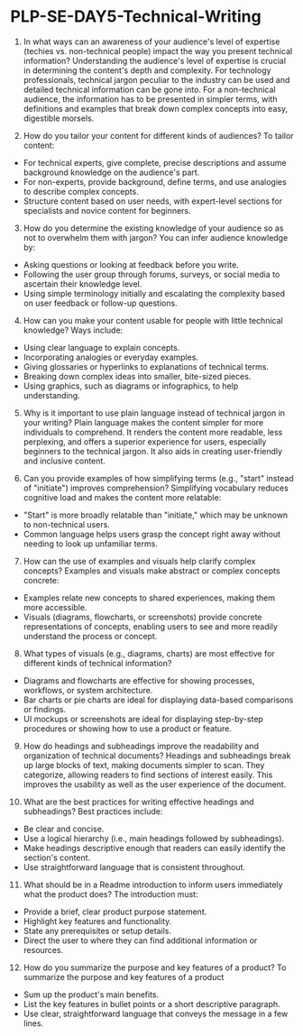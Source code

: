 # PLP-SE-DAY5-Technical-Writing
1. In what ways can an awareness of your audience's level of expertise (techies vs. non-technical people) impact the way you present technical information?
Understanding the audience's level of expertise is crucial in determining the content's depth and complexity. For technology professionals, technical jargon peculiar to the industry can be used and detailed technical information can be gone into. For a non-technical audience, the information has to be presented in simpler terms, with definitions and examples that break down complex concepts into easy, digestible morsels.

2. How do you tailor your content for different kinds of audiences?
To tailor content:
- For technical experts, give complete, precise descriptions and assume background knowledge on the audience's part.
- For non-experts, provide background, define terms, and use analogies to describe complex concepts.
- Structure content based on user needs, with expert-level sections for specialists and novice content for beginners.

3. How do you determine the existing knowledge of your audience so as not to overwhelm them with jargon?
You can infer audience knowledge by:
- Asking questions or looking at feedback before you write.
- Following the user group through forums, surveys, or social media to ascertain their knowledge level.
- Using simple terminology initially and escalating the complexity based on user feedback or follow-up questions.

4. How can you make your content usable for people with little technical knowledge?
Ways include:
- Using clear language to explain concepts.
- Incorporating analogies or everyday examples.
- Giving glossaries or hyperlinks to explanations of technical terms.
- Breaking down complex ideas into smaller, bite-sized pieces.
- Using graphics, such as diagrams or infographics, to help understanding.

5. Why is it important to use plain language instead of technical jargon in your writing?
Plain language makes the content simpler for more individuals to comprehend. It renders the content more readable, less perplexing, and offers a superior experience for users, especially beginners to the technical jargon. It also aids in creating user-friendly and inclusive content.

6. Can you provide examples of how simplifying terms (e.g., "start" instead of "initiate") improves comprehension?
Simplifying vocabulary reduces cognitive load and makes the content more relatable:
- "Start" is more broadly relatable than "initiate," which may be unknown to non-technical users.
- Common language helps users grasp the concept right away without needing to look up unfamiliar terms.

7. How can the use of examples and visuals help clarify complex concepts?
Examples and visuals make abstract or complex concepts concrete:
- Examples relate new concepts to shared experiences, making them more accessible.
- Visuals (diagrams, flowcharts, or screenshots) provide concrete representations of concepts, enabling users to see and more readily understand the process or concept.

8. What types of visuals (e.g., diagrams, charts) are most effective for different kinds of technical information?
- Diagrams and flowcharts are effective for showing processes, workflows, or system architecture.
- Bar charts or pie charts are ideal for displaying data-based comparisons or findings.
- UI mockups or screenshots are ideal for displaying step-by-step procedures or showing how to use a product or feature.

9. How do headings and subheadings improve the readability and organization of technical documents?
Headings and subheadings break up large blocks of text, making documents simpler to scan. They categorize, allowing readers to find sections of interest easily. This improves the usability as well as the user experience of the document.

10. What are the best practices for writing effective headings and subheadings?
Best practices include:
- Be clear and concise.
- Use a logical hierarchy (i.e., main headings followed by subheadings).
- Make headings descriptive enough that readers can easily identify the section's content.
- Use straightforward language that is consistent throughout.

11. What should be in a Readme introduction to inform users immediately what the product does?
  The introduction must:
- Provide a brief, clear product purpose statement.
- Highlight key features and functionality.
- State any prerequisites or setup details.
- Direct the user to where they can find additional information or resources.

12. How do you summarize the purpose and key features of a product?
To summarize the purpose and key features of a product
- Sum up the product's main benefits.
- List the key features in bullet points or a short descriptive paragraph.
- Use clear, straightforward language that conveys the message in a few lines.
